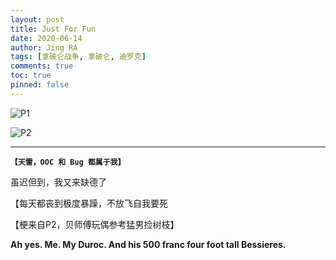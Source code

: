 ```yaml
---
layout: post
title: Just For Fun
date: 2020-06-14
author: Jing RA
tags: [拿破仑战争, 拿破仑, 迪罗克]
comments: true
toc: true
pinned: false
---
```


![P1](https://p3-bcy.byteimg.com/img/banciyuan/user/4040113/item/web/17b47/19429870af0a11ea9efc29b9b0c04461.jpg~tplv-banciyuan-w650.image)

<!--more-->

![P2](https://p1-bcy.byteimg.com/img/banciyuan/user/4040113/item/web/17b47/1bff6e80af0a11ea9efc29b9b0c04461.jpeg~tplv-banciyuan-w650.image)

---------


**`【天雷，OOC 和 Bug 都属于我】`**

虽迟但到，我又来缺德了

【每天都丧到极度暴躁，不放飞自我要死

【梗来自P2，贝师傅玩偶参考猛男捡树枝】

**Ah yes. Me. My Duroc. And his 500 franc four foot tall Bessieres.**
